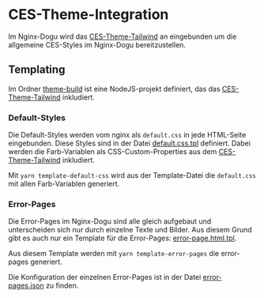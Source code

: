 # CES-Theme-Integration

Im Nginx-Dogu wird das [CES-Theme-Tailwind][ces-theme-tailwind] an eingebunden um die allgemeine CES-Styles im Nginx-Dogu bereitzustellen.

## Templating
Im Ordner [theme-build](../../theme-build) ist eine NodeJS-projekt definiert, das das [CES-Theme-Tailwind][ces-theme-tailwind] inkludiert. <!-- markdown-link-check-disable-line -->

### Default-Styles
Die Default-Styles werden vom nginx als `default.css` in jede HTML-Seite eingebunden.
Diese Styles sind in der Datei [default.css.tpl](../../resources/var/www/html/styles/default.css.tpl) definiert. <!-- markdown-link-check-disable-line -->
Dabei werden die Farb-Variablen als CSS-Custom-Properties aus dem [CES-Theme-Tailwind][ces-theme-tailwind] inkludiert.

Mit `yarn template-default-css` wird aus der Template-Datei die `default.css` mit allen Farb-Variablen generiert. 


### Error-Pages
Die Error-Pages im Nginx-Dogu sind alle gleich aufgebaut und unterscheiden sich nur durch einzelne Texte und Bilder.
Aus diesem Grund gibt es auch nur ein Template für die Error-Pages: [error-page.html.tpl](../../resources/var/www/html/errors/error-page.html.tpl). <!-- markdown-link-check-disable-line -->

Aus diesem Template werden mit `yarn template-error-pages` die error-pages generiert.

Die Konfiguration der einzelnen Error-Pages ist in der Datei [error-pages.json](../../theme-build/error-pages.json) zu finden. <!-- markdown-link-check-disable-line -->




[ces-theme-tailwind]: https://github.com/cloudogu/ces-theme-tailwind/